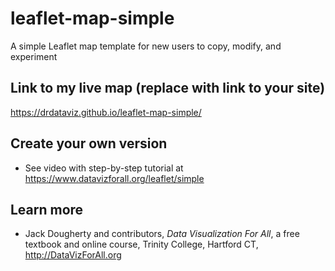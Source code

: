 # leaflet-map-simple
A simple Leaflet map template for new users to copy, modify, and experiment

## Link to my live map (replace with link to your site)

https://drdataviz.github.io/leaflet-map-simple/

## Create your own version
- See video with step-by-step tutorial at https://www.datavizforall.org/leaflet/simple

## Learn more
- Jack Dougherty and contributors, *Data Visualization For All*, a free textbook and online course, Trinity College, Hartford CT, http://DataVizForAll.org
